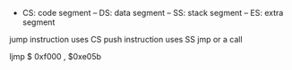 - CS: code segment 
– DS: data segment 
– SS: stack segment
– ES: extra segment 

jump instruction uses CS
push instruction uses SS
jmp or a call

ljmp $ 0xf000 , $0xe05b